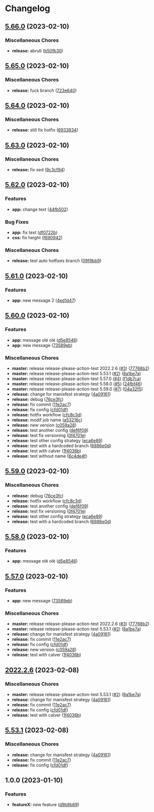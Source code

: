 # Changelog

## [5.66.0](https://github.com/fdubost/release-please-action-test/compare/v5.65.0...v5.66.0) (2023-02-10)


### Miscellaneous Chores

* **release:** abruti ([b50fb30](https://github.com/fdubost/release-please-action-test/commit/b50fb305f6334e1a58cfc61e28abc785d1174f91))

## [5.65.0](https://github.com/fdubost/release-please-action-test/compare/v5.64.0...v5.65.0) (2023-02-10)


### Miscellaneous Chores

* **release:** fuck branch ([723e640](https://github.com/fdubost/release-please-action-test/commit/723e640c303c1bed9a84268d3de61bc754023970))

## [5.64.0](https://github.com/fdubost/release-please-action-test/compare/v5.63.0...v5.64.0) (2023-02-10)


### Miscellaneous Chores

* **release:** still fix hotfix ([6933834](https://github.com/fdubost/release-please-action-test/commit/6933834e5791c9c0f09d775b81b24ebf935b807f))

## [5.63.0](https://github.com/fdubost/release-please-action-test/compare/v5.62.0...v5.63.0) (2023-02-10)


### Miscellaneous Chores

* **release:** fix sed ([9c3cf94](https://github.com/fdubost/release-please-action-test/commit/9c3cf94c62f6a79a7dd9c1dd92c7aefd84bea1f4))

## [5.62.0](https://github.com/fdubost/release-please-action-test/compare/v5.61.0...v5.62.0) (2023-02-10)


### Features

* **app:** change text ([44fb502](https://github.com/fdubost/release-please-action-test/commit/44fb502aee132aaa20b19ca361cd16739f2baa4c))


### Bug Fixes

* **app:** fix text ([df0722b](https://github.com/fdubost/release-please-action-test/commit/df0722b8b1b8f7e5e7621adbdd1d53d5847ac4e3))
* **css:** fix height ([f690942](https://github.com/fdubost/release-please-action-test/commit/f690942d3a1ef0827460458e8921f81f16f323c4))


### Miscellaneous Chores

* **release:** test auto hotfixes branch ([09f9bb9](https://github.com/fdubost/release-please-action-test/commit/09f9bb907eadc288643163026a568ba7e1b02dbf))

## [5.61.0](https://github.com/fdubost/release-please-action-test/compare/v5.60.0...v5.61.0) (2023-02-10)


### Features

* **app:** new message 2 ([4ed1d47](https://github.com/fdubost/release-please-action-test/commit/4ed1d4754f110903e0ea90c3d3df0c11cd062cde))

## [5.60.0](https://github.com/fdubost/release-please-action-test/compare/v5.59.0...v5.60.0) (2023-02-10)


### Features

* **app:** message olé olé ([d5e8546](https://github.com/fdubost/release-please-action-test/commit/d5e8546bdea813b4d56e6b35586e9e5628e3027d))
* **app:** new message ([73589eb](https://github.com/fdubost/release-please-action-test/commit/73589eb177b82b404d9a19ff419a19c96884b8b4))


### Miscellaneous Chores

* **master:** release release-please-action-test 2022.2.6 ([#3](https://github.com/fdubost/release-please-action-test/issues/3)) ([77768b2](https://github.com/fdubost/release-please-action-test/commit/77768b2f14474606aaff2d3179dcb963d598da09))
* **master:** release release-please-action-test 5.53.1 ([#2](https://github.com/fdubost/release-please-action-test/issues/2)) ([8a1be7a](https://github.com/fdubost/release-please-action-test/commit/8a1be7ae81cad9ef5432213bfa1ead85c3abdc37))
* **master:** release release-please-action-test 5.57.0 ([#4](https://github.com/fdubost/release-please-action-test/issues/4)) ([f1db7ca](https://github.com/fdubost/release-please-action-test/commit/f1db7ca41e74ca37b6a9d76deb984c096906d7ad))
* **master:** release release-please-action-test 5.58.0 ([#5](https://github.com/fdubost/release-please-action-test/issues/5)) ([24fbf46](https://github.com/fdubost/release-please-action-test/commit/24fbf46285ca8d9b30ef864647d2b95936afcd20))
* **master:** release release-please-action-test 5.59.0 ([#7](https://github.com/fdubost/release-please-action-test/issues/7)) ([04a32f5](https://github.com/fdubost/release-please-action-test/commit/04a32f5a6b0e65132452b3cba0cdfe76554342ab))
* **release:** change for manisfest strategy ([4a09161](https://github.com/fdubost/release-please-action-test/commit/4a09161ccb4e584ecec81778bf88725d7c74a7f6))
* **release:** debug ([76ce3fc](https://github.com/fdubost/release-please-action-test/commit/76ce3fc72ad79392d15f593fb245ce5c21c03160))
* **release:** fix commit ([11e2ac7](https://github.com/fdubost/release-please-action-test/commit/11e2ac7f678afa9be55f822158cc0ff2898342ee))
* **release:** fix config ([cfd01df](https://github.com/fdubost/release-please-action-test/commit/cfd01df633d9237f333a74f48492883706bca8e4))
* **release:** hotfix workflow ([cfc8c3d](https://github.com/fdubost/release-please-action-test/commit/cfc8c3d3918d61e2f1ecb7285b646705b5d78d18))
* **release:** modif job name ([a53216c](https://github.com/fdubost/release-please-action-test/commit/a53216c4b0eae2260735db35a83d32ebb2d1c049))
* **release:** new version ([c059a28](https://github.com/fdubost/release-please-action-test/commit/c059a284bdadac08f631c6cf5d9cc71f6894205b))
* **release:** test another config ([def6f09](https://github.com/fdubost/release-please-action-test/commit/def6f09ff27f56f6fda18315ca0f93f515bc4325))
* **release:** test fix versioning ([0f4701e](https://github.com/fdubost/release-please-action-test/commit/0f4701e3e24df1113d1af18eabe21277d7a507b3))
* **release:** test other config strategy ([eca6e89](https://github.com/fdubost/release-please-action-test/commit/eca6e893a0d3bb58253adae9345e521d6d680bfd))
* **release:** test with a hardcoded branch ([6886e0d](https://github.com/fdubost/release-please-action-test/commit/6886e0dd293d69a2e1e70aad4a5177e493ad2cc0))
* **release:** test with calver ([1f4036b](https://github.com/fdubost/release-please-action-test/commit/1f4036b084073041687cbdfbb778eff7664ceb43))
* **release:** test without name ([6c4de4f](https://github.com/fdubost/release-please-action-test/commit/6c4de4f4ab888f760081b4c44cb3356cb38ecbab))

## [5.59.0](https://github.com/fdubost/release-please-action-test/compare/release-please-action-test-v5.58.0...release-please-action-test-v5.59.0) (2023-02-10)


### Miscellaneous Chores

* **release:** debug ([76ce3fc](https://github.com/fdubost/release-please-action-test/commit/76ce3fc72ad79392d15f593fb245ce5c21c03160))
* **release:** hotfix workflow ([cfc8c3d](https://github.com/fdubost/release-please-action-test/commit/cfc8c3d3918d61e2f1ecb7285b646705b5d78d18))
* **release:** test another config ([def6f09](https://github.com/fdubost/release-please-action-test/commit/def6f09ff27f56f6fda18315ca0f93f515bc4325))
* **release:** test fix versioning ([0f4701e](https://github.com/fdubost/release-please-action-test/commit/0f4701e3e24df1113d1af18eabe21277d7a507b3))
* **release:** test other config strategy ([eca6e89](https://github.com/fdubost/release-please-action-test/commit/eca6e893a0d3bb58253adae9345e521d6d680bfd))
* **release:** test with a hardcoded branch ([6886e0d](https://github.com/fdubost/release-please-action-test/commit/6886e0dd293d69a2e1e70aad4a5177e493ad2cc0))

## [5.58.0](https://github.com/fdubost/release-please-action-test/compare/release-please-action-test-v5.57.0...release-please-action-test-v5.58.0) (2023-02-10)


### Features

* **app:** message olé olé ([d5e8546](https://github.com/fdubost/release-please-action-test/commit/d5e8546bdea813b4d56e6b35586e9e5628e3027d))

## [5.57.0](https://github.com/fdubost/release-please-action-test/compare/release-please-action-test-v5.56.0...release-please-action-test-v5.57.0) (2023-02-10)


### Features

* **app:** new message ([73589eb](https://github.com/fdubost/release-please-action-test/commit/73589eb177b82b404d9a19ff419a19c96884b8b4))


### Miscellaneous Chores

* **master:** release release-please-action-test 2022.2.6 ([#3](https://github.com/fdubost/release-please-action-test/issues/3)) ([77768b2](https://github.com/fdubost/release-please-action-test/commit/77768b2f14474606aaff2d3179dcb963d598da09))
* **master:** release release-please-action-test 5.53.1 ([#2](https://github.com/fdubost/release-please-action-test/issues/2)) ([8a1be7a](https://github.com/fdubost/release-please-action-test/commit/8a1be7ae81cad9ef5432213bfa1ead85c3abdc37))
* **release:** change for manisfest strategy ([4a09161](https://github.com/fdubost/release-please-action-test/commit/4a09161ccb4e584ecec81778bf88725d7c74a7f6))
* **release:** fix commit ([11e2ac7](https://github.com/fdubost/release-please-action-test/commit/11e2ac7f678afa9be55f822158cc0ff2898342ee))
* **release:** fix config ([cfd01df](https://github.com/fdubost/release-please-action-test/commit/cfd01df633d9237f333a74f48492883706bca8e4))
* **release:** new version ([c059a28](https://github.com/fdubost/release-please-action-test/commit/c059a284bdadac08f631c6cf5d9cc71f6894205b))
* **release:** test with calver ([1f4036b](https://github.com/fdubost/release-please-action-test/commit/1f4036b084073041687cbdfbb778eff7664ceb43))

## [2022.2.6](https://github.com/fdubost/release-please-action-test/compare/release-please-action-test-v2022.2.5...release-please-action-test-v2022.2.6) (2023-02-08)


### Miscellaneous Chores

* **master:** release release-please-action-test 5.53.1 ([#2](https://github.com/fdubost/release-please-action-test/issues/2)) ([8a1be7a](https://github.com/fdubost/release-please-action-test/commit/8a1be7ae81cad9ef5432213bfa1ead85c3abdc37))
* **release:** change for manisfest strategy ([4a09161](https://github.com/fdubost/release-please-action-test/commit/4a09161ccb4e584ecec81778bf88725d7c74a7f6))
* **release:** fix commit ([11e2ac7](https://github.com/fdubost/release-please-action-test/commit/11e2ac7f678afa9be55f822158cc0ff2898342ee))
* **release:** fix config ([cfd01df](https://github.com/fdubost/release-please-action-test/commit/cfd01df633d9237f333a74f48492883706bca8e4))
* **release:** test with calver ([1f4036b](https://github.com/fdubost/release-please-action-test/commit/1f4036b084073041687cbdfbb778eff7664ceb43))

## [5.53.1](https://github.com/fdubost/release-please-action-test/compare/release-please-action-test-v5.53.0...release-please-action-test-v5.53.1) (2023-02-08)


### Miscellaneous Chores

* **release:** change for manisfest strategy ([4a09161](https://github.com/fdubost/release-please-action-test/commit/4a09161ccb4e584ecec81778bf88725d7c74a7f6))
* **release:** fix commit ([11e2ac7](https://github.com/fdubost/release-please-action-test/commit/11e2ac7f678afa9be55f822158cc0ff2898342ee))
* **release:** fix config ([cfd01df](https://github.com/fdubost/release-please-action-test/commit/cfd01df633d9237f333a74f48492883706bca8e4))

## 1.0.0 (2023-01-10)


### Features

* **featureX:** new feature ([d9b8b69](https://github.com/fdubost/release-please-action-test/commit/d9b8b69b4bf586a80f0046e83f1573ec20f2ba00))
